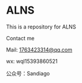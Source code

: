 # ALNS
This is a repository for ALNS

Contact me

Mail: 1763423314@qq.com

wx: wql15393860521

公众号：Sandiago
